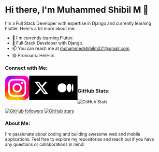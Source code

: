 # Hi there, I'm Muhammed Shibil M 👋

I'm a Full Stack Developer with expertise in Django and currently learning Flutter. Here's a bit more about me:

- 🌱 I'm currently learning Flutter.
- 💼 Full Stack Developer with Django.
- 📫 You can reach me at [muhammedshibilm321@gmail.com](mailto:muhammedshibilm321@gmail.com).
- 😄 Pronouns: He/Him.

### Connect with Me:

[<img align="left" alt="Instagram" width="80px" src="Instagram.png" />](https://www.instagram.com/muhammedshibilm_/)
[<img align="left" alt="Twitter" width="80px" src="twitter.png" />](https://twitter.com/muhammedshibilm_)
[<img align="left" alt="Medium" width="80px" src="medium.png" />](https://medium.com/@muhammedshibilm)

<br />

### GitHub Stats:

![GitHub Stats](https://github-readme-stats.vercel.app/api?username=muhammedshibilm&show_icons=true&theme=radical)

[![GitHub followers](https://img.shields.io/github/followers/muhammedshibilm?label=Followers&logo=github&style=social)](https://github.com/muhammedshibilm)
[![GitHub stars](https://img.shields.io/github/stars/muhammedshibilm?logo=github)](https://github.com/muhammedshibilm)


### About Me:

I'm passionate about coding and building awesome web and mobile applications. Feel free to explore my repositories and reach out if you have any questions or collaborations in mind!

